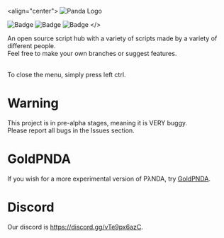 <align="center">
![Panda Logo](https://i.imgur.com/8OQalUq.png)

![Badge](https://img.shields.io/discord/880190688057262080?style=plastic)  ![Badge](https://img.shields.io/github/last-commit/TR011F4C3/PANDA?style=plastic)  ![Badge](https://img.shields.io/github/contributors/TR011F4C3/PANDA?style=plastic)
</>

An open source script hub with a variety of scripts made by a variety of different people.<br>
Feel free to make your own branches or suggest features.

<br> To close the menu, simply press left ctrl.

# Warning
This project is in pre-alpha stages, meaning it is VERY buggy. <br>
Please report all bugs in the Issues section.

# GoldPNDA
If you wish for a more experimental version of PλNDA, try [GoldPNDA](https://github.com/TR011F4C3/PANDA/tree/GoldPNDA).

# Discord
Our discord is https://discord.gg/vTe9px6azC.

